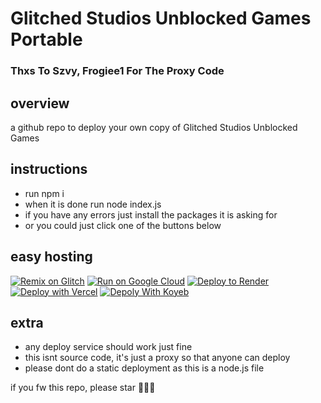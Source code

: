 # Glitched Studios Unblocked Games Portable
### Thxs To Szvy, Frogiee1 For The Proxy Code

## overview

a github repo to deploy your own copy of Glitched Studios Unblocked Games
## instructions

- run npm i
- when it is done run node index.js
- if you have any errors just install the packages it is asking for
- or you could just click one of the buttons below

## easy hosting

[![Remix on Glitch](https://binbashbanana.github.io/deploy-buttons/buttons/remade/glitch.svg)](https://glitch.com/edit/#!/import/github/GlitchedDaKittyCatSchoolaccount/Glitched-Studios-Unblocked-Games-Portable)
[![Run on Google Cloud](https://binbashbanana.github.io/deploy-buttons/buttons/remade/googlecloud.svg)](https://deploy.cloud.run/?git_repo=https://github.com/GlitchedDaKittyCatSchoolaccount/Glitched-Studios-Unblocked-Games-Portable)
[![Deploy to Render](https://binbashbanana.github.io/deploy-buttons/buttons/remade/render.svg)](https://render.com/deploy?repo=https://github.com/GlitchedDaKittyCatSchoolaccount/Glitched-Studios-Unblocked-Games-Portable)
[![Deploy with Vercel](https://vercel.com/button)](https://vercel.com/new/clone?repository-url=https://github.com/GlitchedDaKittyCatSchoolaccount/Glitched-Studios-Unblocked-Games-Portable)
[![Depoly With Koyeb](https://binbashbanana.github.io/deploy-buttons/buttons/remade/koyeb.svg)](https://app.koyeb.com/deploy?type=git&repository=github.com/GlitchedDaKittyCatSchoolaccount/Glitched-Studios-Unblocked-Games-Portable)
## extra

- any deploy service should work just fine
- this isnt source code, it's just a proxy so that anyone can deploy
- please dont do a static deployment as this is a node.js file
  <br>

if you fw this repo, please star 🙏🙏🙏
